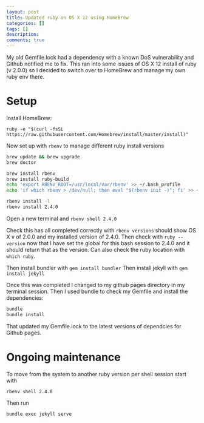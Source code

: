 ```yaml
---
layout: post
title: Updated ruby on OS X 12 using HomeBrew
categories: []
tags: []
description: 
comments: true
---
```


My old Gemfile.lock had a dependency with a known DoS vulnerability and Github notified me to fix. This ran into some issues of OS X 12 install of ruby (v 2.0.0) so I decided to switch over to HomeBrew and manage my own ruby env there. 

# Setup

Install HomeBrew:

`ruby -e "$(curl -fsSL https://raw.githubusercontent.com/Homebrew/install/master/install)"`

Now set up with `rbenv` to manage different ruby install versions

``` sh
brew update && brew upgrade
brew doctor

brew install rbenv
brew install ruby-build
echo 'export RBENV_ROOT=/usr/local/var/rbenv' >> ~/.bash_profile
echo 'if which rbenv > /dev/null; then eval "$(rbenv init -)"; fi' >> ~/.bash_profile

rbenv install -l
rbenv install 2.4.0
```

Open a new terminal and `rbenv shell 2.4.0`

Check this has all completed correctly with `rbenv versions` should show OS X v of 2.0.0 and my installed version of 2.4.0. Then check with `ruby --version` now that I have set the global for this bash session to 2.4.0 and it should return that as the version. Can also check the ruby location with `which ruby`.

Then install bundler with `gem install bundler`
Then install jekyll with `gem install jekyll` 

Once this was completed I changed to my github pages directory in my terminal session. Then I used bundle to check my Gemfile and install the dependencies:
``` sh
bundle
bundle install
```

That updated my Gemfile.lock to the latest versions of dependcies for Github pages.

# Ongoing maintenance 

To move from the system to another ruby version per shell session start with

`rbenv shell 2.4.0`

Then run

`bundle exec jekyll serve` 

